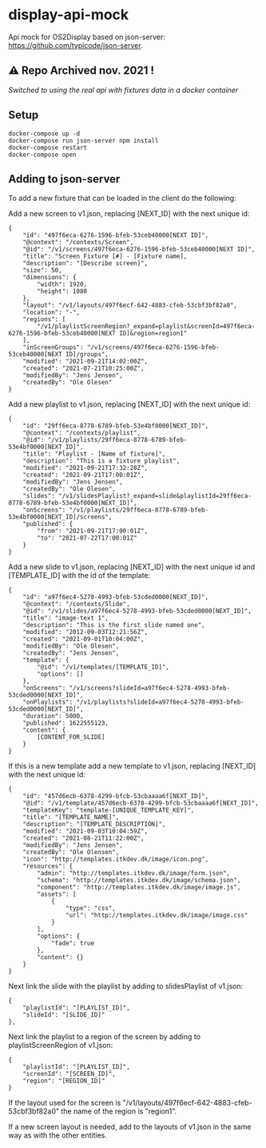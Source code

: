 # display-api-mock

Api mock for OS2Display based on json-server: https://github.com/typicode/json-server.

## :warning:  Repo Archived nov. 2021 !

_Switched to using the real api with fixtures data in a docker container_

## Setup

```
docker-compose up -d
docker-compose run json-server npm install
docker-compose restart
docker-compose open
```

## Adding to json-server

To add a new fixture that can be loaded in the client do the following:

Add a new screen to v1.json, replacing [NEXT_ID] with the next unique id:
```
{
    "id": "497f6eca-6276-1596-bfeb-53ceb40000[NEXT ID]",
    "@context": "/contexts/Screen",
    "@id": "/v1/screens/497f6eca-6276-1596-bfeb-53ceb40000[NEXT ID]",
    "title": "Screen Fixture [#] - [Fixture name],
    "description": "[Describe screen]",
    "size": 50,
    "dimensions": {
        "width": 1920,
        "height": 1080
    },
    "layout": "/v1/layouts/497f6ecf-642-4883-cfeb-53cbf3bf82a0",
    "location": "-",
    "regions": [
        "/v1/playlistScreenRegion?_expand=playlist&screenId=497f6eca-6276-1596-bfeb-53ceb40000[NEXT ID]&region=region1"
    ],
    "inScreenGroups": "/v1/screens/497f6eca-6276-1596-bfeb-53ceb40000[NEXT ID]/groups",
    "modified": "2021-09-21T14:02:00Z",
    "created": "2021-07-21T10:25:00Z",
    "modifiedBy": "Jens Jensen",
    "createdBy": "Ole Olesen"
}
```

Add a new playlist to v1.json, replacing [NEXT_ID] with the next unique id:

```
{
    "id": "29ff6eca-8778-6789-bfeb-53e4bf0000[NEXT_ID]",
    "@context": "/contexts/playlist",
    "@id": "/v1/playlists/29ff6eca-8778-6789-bfeb-53e4bf0000[NEXT_ID]",
    "title": "Playlist - [Name of fixture]",
    "description": "This is a fixture playlist",
    "modified": "2021-09-21T17:32:28Z",
    "created": "2021-09-21T17:00:01Z",
    "modifiedBy": "Jens Jensen",
    "createdBy": "Ole Olesen",
    "slides": "/v1/slidesPlaylist?_expand=slide&playlistId=29ff6eca-8778-6789-bfeb-53e4bf0000[NEXT_ID]",
    "onScreens": "/v1/playlists/29ff6eca-8778-6789-bfeb-53e4bf0000[NEXT_ID]/screens",
    "published": {
        "from": "2021-09-21T17:00:01Z",
        "to": "2021-07-22T17:00:01Z"
    }
}
```

Add a new slide to v1.json, replacing [NEXT_ID] with the next unique id and [TEMPLATE_ID] with the id of the template:

```
{
    "id": "a97f6ec4-5278-4993-bfeb-53cded0000[NEXT_ID]",
    "@context": "/contexts/Slide",
    "@id": "/v1/slides/a97f6ec4-5278-4993-bfeb-53cded0000[NEXT_ID]",
    "title": "image-text 1",
    "description": "This is the first slide named one",
    "modified": "2012-09-03T12:21:56Z",
    "created": "2021-09-01T10:04:00Z",
    "modifiedBy": "Ole Olesen",
    "createdBy": "Jens Jensen",
    "template": {
        "@id": "/v1/templates/[TEMPLATE_ID]",
        "options": []
    },
    "onScreens": "/v1/screens?slideId=a97f6ec4-5278-4993-bfeb-53cded0000[NEXT_ID]",
    "onPlaylists": "/v1/playlists?slideId=a97f6ec4-5278-4993-bfeb-53cded0000[NEXT_ID]",
    "duration": 5000,
    "published": 1622555123,
    "content": {
        [CONTENT_FOR_SLIDE]
    }
}
```

If this is a new template add a new template to v1.json, replacing [NEXT_ID] with the next unique id:

```
{
    "id": "457d6ecb-6378-4299-bfcb-53cbaaaa6f[NEXT_ID]",
    "@id": "/v1/template/457d6ecb-6378-4299-bfcb-53cbaaaa6f[NEXT_ID]",
    "templateKey": "template-[UNIQUE_TEMPLATE_KEY]",
    "title": "[TEMPLATE_NAME]",
    "description": "[TEMPLATE_DESCRIPTION]",
    "modified": "2021-09-03T10:04:59Z",
    "created": "2021-08-21T11:22:00Z",
    "modifiedBy": "Jens Jensen",
    "createdBy": "Ole Olensen",
    "icon": "http://templates.itkdev.dk/image/icon.png",
    "resources": {
        "admin": "http://templates.itkdev.dk/image/form.json",
        "schema": "http://templates.itkdev.dk/image/schema.json",
        "component": "http://templates.itkdev.dk/image/image.js",
        "assets": [
            {
                "type": "css",
                "url": "http://templates.itkdev.dk/image/image.css"
            }
        ],
        "options": {
            "fade": true
        },
        "content": {}
    }
}
```

Next link the slide with the playlist by adding to slidesPlaylist of v1.json:

```
{
    "playlistId": "[PLAYLIST_ID]",
    "slideId": "[SLIDE_ID]"
},
```

Next link the playlist to a region of the screen by adding to playlistScreenRegion of v1.json:

```
{
    "playlistId": "[PLAYLIST_ID]",
    "screenId": "[SCREEN_ID]",
    "region": "[REGION_ID]"
}
```

If the layout used for the screen is "/v1/layouts/497f6ecf-642-4883-cfeb-53cbf3bf82a0" the name of the region is "region1".

If a new screen layout is needed, add to the layouts of v1.json in the same way as with the other entities.
